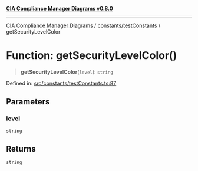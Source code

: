 [**CIA Compliance Manager Diagrams v0.8.0**](../../../README.md)

***

[CIA Compliance Manager Diagrams](../../../modules.md) / [constants/testConstants](../README.md) / getSecurityLevelColor

# Function: getSecurityLevelColor()

> **getSecurityLevelColor**(`level`): `string`

Defined in: [src/constants/testConstants.ts:87](https://github.com/Hack23/cia-compliance-manager/blob/9d71808d079d754f4b85858b6e4ea1bff990b076/src/constants/testConstants.ts#L87)

## Parameters

### level

`string`

## Returns

`string`
